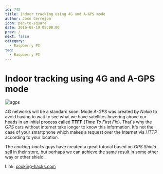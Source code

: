 ```yaml
---
id: 742
title: Indoor tracking using 4G and A-GPS mode
author: Jose Cerrejon
icon: pen-to-square
date: 2016-09-19 09:00:00
prev: /
next: false
category:
  - Raspberry PI
tag:
  - Raspberry PI
---
```


# Indoor tracking using 4G and A-GPS mode

![agps](/images/2016/09/agps.png)

4G networks will be a standard soon. Mode *A-GPS* was created by *Nokia* to avoid having to wait to see what we have satellites hovering above our heads in an initial process called **TTFF** (*Time To First Fix*). That's why the *GPS* cars without internet take longer to know this information. It's not the case of your smartphone which makes a request over the Internet via *HTTP* according to your location.

The *cooking-hacks* guys have created a great tutorial based on *GPS Shield* sell in their store, but perhaps we can achieve the same result in some other way or other shield.

Link: [cooking-hacks.com](https://www.cooking-hacks.com/blog/indoor-tracking-using-4g-and-a-gps-mode-with-arduino-and-raspberry-pi-geo-location/)